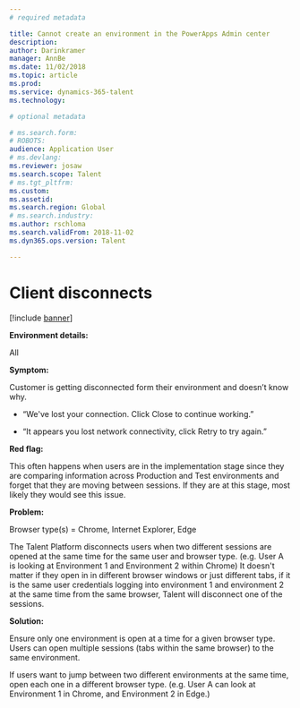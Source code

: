 ```yaml
---
# required metadata

title: Cannot create an environment in the PowerApps Admin center
description: 
author: Darinkramer
manager: AnnBe
ms.date: 11/02/2018
ms.topic: article
ms.prod: 
ms.service: dynamics-365-talent
ms.technology: 

# optional metadata

# ms.search.form: 
# ROBOTS: 
audience: Application User
# ms.devlang: 
ms.reviewer: josaw
ms.search.scope: Talent
# ms.tgt_pltfrm: 
ms.custom: 
ms.assetid: 
ms.search.region: Global
# ms.search.industry: 
ms.author: rschloma
ms.search.validFrom: 2018-11-02
ms.dyn365.ops.version: Talent

---
```


# Client disconnects

[!include [banner](includes/banner.md)]

**Environment details:** 

All
 

**Symptom:** 

Customer is getting disconnected form their environment and doesn’t know why.

-   “We've lost your connection. Click Close to continue working.”

-   “It appears you lost network connectivity, click Retry to try again.”

**Red flag:**

This often happens when users are in the implementation stage since they are
comparing information across Production and Test environments and forget that
they are moving between sessions. If they are at this stage, most likely they
would see this issue.
   

**Problem:** 

Browser type(s) = Chrome, Internet Explorer, Edge

The Talent Platform disconnects users when two different sessions are opened at
the same time for the same user and browser type. (e.g. User A is looking at
Environment 1 and Environment 2 within Chrome) It doesn't matter if they open in
in different browser windows or just different tabs, if it is the same user
credentials logging into environment 1 and environment 2 at the same time from
the same browser, Talent will disconnect one of the sessions.

**Solution:** 

Ensure only one environment is open at a time for a given browser type. Users
can open multiple sessions (tabs within the same browser) to the same
environment.

If users want to jump between two different environments at the same time, open
each one in a different browser type. (e.g. User A can look at Environment 1 in
Chrome, and Environment 2 in Edge.)
